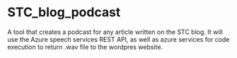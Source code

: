 # STC_blog_podcast
A tool that creates a podcast for any article written on the STC blog.
It will use the Azure speech services REST API, as well as azure services for code execution to return .wav file to the wordpres website.
